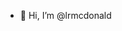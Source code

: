 - 👋 Hi, I’m @lrmcdonald

<!---
lrmcdonald/lrmcdonald is a ✨ special ✨ repository because its `README.md` (this file) appears on your GitHub profile.
You can click the Preview link to take a look at your changes.
--->
